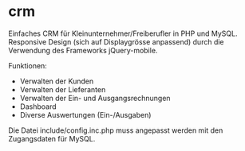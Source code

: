 # crm
Einfaches CRM für Kleinunternehmer/Freiberufler in PHP und MySQL. Responsive Design (sich auf Displaygrösse anpassend) durch die Verwendung des Frameworks jQuery-mobile.

Funktionen:
- Verwalten der Kunden
- Verwalten der Lieferanten
- Verwalten der Ein- und Ausgangsrechnungen
- Dashboard
- Diverse Auswertungen (Ein-/Ausgaben)

Die Datei include/config.inc.php muss angepasst werden mit den Zugangsdaten für MySQL.
